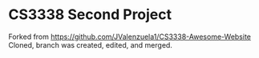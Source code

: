 # CS3338 Second Project
Forked from https://github.com/JValenzuela1/CS3338-Awesome-Website
Cloned, branch was created, edited, and merged.